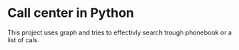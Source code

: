 # Call center in Python

This project uses graph and tries to effectivly search trough phonebook or a list of cals.
